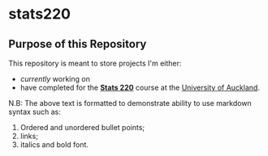 # stats220

## Purpose of this Repository

This repository is meant to store projects I'm either:
* *currently* working on 
* have completed 
for the [**Stats 220**](https://courseoutline.auckland.ac.nz/dco/course/STATS/220/1213) course at the [University of Auckland](https://www.auckland.ac.nz/en.html). 

N.B: The above text is formatted to demonstrate ability to use markdown syntax such as:
1. Ordered and unordered bullet points; 
2. links;
3. italics and bold font. 



